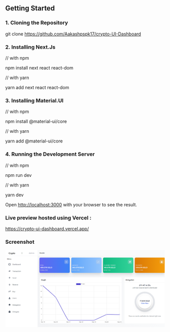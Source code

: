 ## Getting Started

### 1. Cloning the Repository
 
 git clone https://github.com/Aakashpspk17/crypto-UI-Dashboard

### 2. Installing Next.Js 
   
   // with npm
   
   npm install next react react-dom
   
   // with yarn
   
   yarn add next react react-dom
   
   
### 3. Installing Material.UI
  
  // with npm
   
  npm install @material-ui/core

  // with yarn
  
  yarn add @material-ui/core

### 4. Running the Development Server

  // with npm
   
  npm run dev
  
  // with yarn
  
  yarn dev


Open [http://localhost:3000](http://localhost:3000) with your browser to see the result.

### Live preview hosted using Vercel :


https://crypto-ui-dashboard.vercel.app/


### Screenshot



![](https://github.com/Aakashpspk17/crypto-UI-Dashboard/blob/main/images/Crypto-UI.png)
